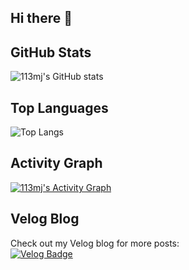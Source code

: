 ## Hi there 👋

<!--
**113mj/113mj** is a ✨ _special_ ✨ repository because its `README.md` (this file) appears on your GitHub profile.

Here are some ideas to get you started:

- 🔭 I’m currently working on ...
- 🌱 I’m currently learning ...
- 👯 I’m looking to collaborate on ...
- 🤔 I’m looking for help with ...
- 💬 Ask me about ...
- 📫 How to reach me: ...
- 😄 Pronouns: ...
- ⚡ Fun fact: ...
-->

## GitHub Stats
![113mj's GitHub stats](https://github-readme-stats.vercel.app/api?username=113mj&count_private=true&show_icons=true&theme=radical)

## Top Languages
![Top Langs](https://github-readme-stats.vercel.app/api/top-langs/?username=113mj&layout=compact&theme=radical)

## Activity Graph
[![113mj's Activity Graph](https://github-readme-activity-graph.vercel.app/graph?username=113mj&theme=github)](https://github.com/ashutosh00710/github-readme-activity-graph)


## Velog Blog
Check out my Velog blog for more posts:  
[![Velog Badge](https://img.shields.io/badge/-Velog-20C997?style=flat-square&logo=Velog&logoColor=white)](https://velog.io/@1113mj)
